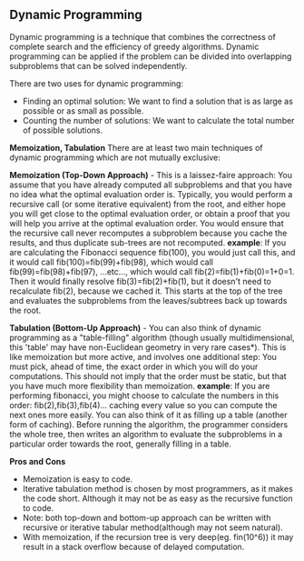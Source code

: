 ## Dynamic Programming

Dynamic programming is a technique that combines the correctness of complete search and the efficiency of greedy algorithms. Dynamic programming can be applied if the problem can be divided into overlapping subproblems that can be solved independently.

There are two uses for dynamic programming:
* Finding an optimal solution: We want to find a solution that is as large as possible or as small as possible.
* Counting the number of solutions: We want to calculate the total number of possible solutions.

**Memoization, Tabulation**
There are at least two main techniques of dynamic programming which are not mutually exclusive:

**Memoization (Top-Down Approach)** - This is a laissez-faire approach: You assume that you have already computed all subproblems and that you have no idea what the optimal evaluation order is. Typically, you would perform a recursive call (or some iterative equivalent) from the root, and either hope you will get close to the optimal evaluation order, or obtain a proof that you will help you arrive at the optimal evaluation order. You would ensure that the recursive call never recomputes a subproblem because you cache the results, and thus duplicate sub-trees are not recomputed.
**example**: If you are calculating the Fibonacci sequence fib(100), you would just call this, and it would call fib(100)=fib(99)+fib(98), which would call fib(99)=fib(98)+fib(97), ...etc..., which would call fib(2)=fib(1)+fib(0)=1+0=1. Then it would finally resolve fib(3)=fib(2)+fib(1), but it doesn't need to recalculate fib(2), because we cached it.
This starts at the top of the tree and evaluates the subproblems from the leaves/subtrees back up towards the root.


**Tabulation (Bottom-Up Approach)** - You can also think of dynamic programming as a "table-filling" algorithm (though usually multidimensional, this 'table' may have non-Euclidean geometry in very rare cases*). This is like memoization but more active, and involves one additional step: You must pick, ahead of time, the exact order in which you will do your computations. This should not imply that the order must be static, but that you have much more flexibility than memoization.
**example**: If you are performing fibonacci, you might choose to calculate the numbers in this order: fib(2),fib(3),fib(4)... caching every value so you can compute the next ones more easily. You can also think of it as filling up a table (another form of caching).
Before running the algorithm, the programmer considers the whole tree, then writes an algorithm to evaluate the subproblems in a particular order towards the root, generally filling in a table.

**Pros and Cons**
* Memoization is easy to code. 
* Iterative tabulation method is chosen by most programmers, as it makes the code short. Although it may not be as easy as the recursive function to code.
* Note: both top-down and bottom-up approach can be written with recursive or iterative tabular method(although may not seem natural).
* With memoization, if the recursion tree is very deep(eg. fin(10^6)) it may result in a stack overflow because of delayed computation. 